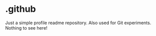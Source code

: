 # .github
Just a simple profile readme repository. Also used for Git experiments. Nothing to see here!

